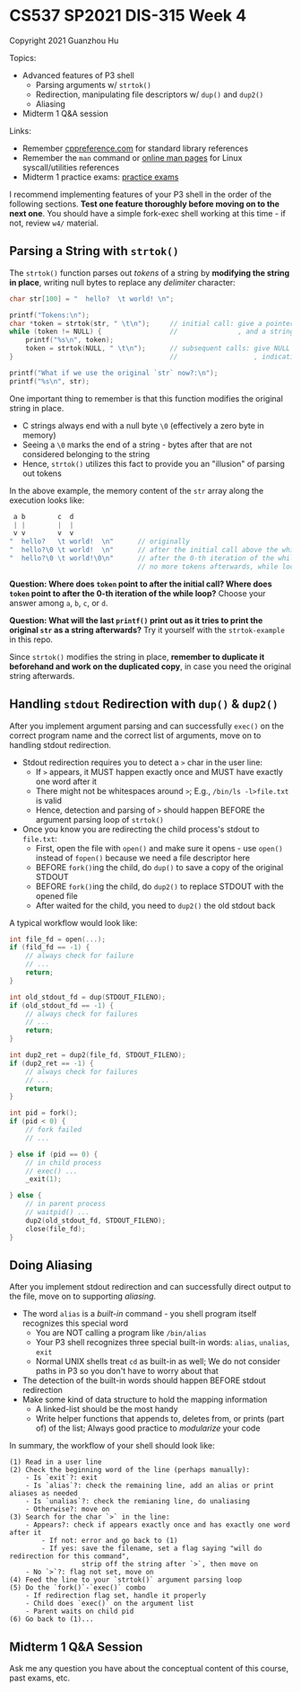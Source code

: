 # CS537 SP2021 DIS-315 Week 4

Copyright 2021 Guanzhou Hu

Topics:

- Advanced features of P3 shell
    - Parsing arguments w/ `strtok()`
    - Redirection, manipulating file descriptors w/ `dup()` and `dup2()`
    - Aliasing
- Midterm 1 Q&A session

Links:

- Remember [cppreference.com](https://en.cppreference.com/w/c) for standard library references
- Remember the `man` command or [online man pages](https://man7.org/linux/man-pages/man3/exec.3.html) for Linux syscall/utilities references
- Midterm 1 practice exams: [practice exams](https://canvas.wisc.edu/courses/230447/pages/exams)

I recommend implementing features of your P3 shell in the order of the following sections. **Test one feature thoroughly before moving on to the next one**. You should have a simple fork-exec shell working at this time - if not, review `w4/` material.

## Parsing a String with `strtok()`

The `strtok()` function parses out *tokens* of a string by **modifying the string in place**, writing null bytes to replace any *delimiter* character:

```C
char str[100] = "  hello?  \t world! \n";

printf("Tokens:\n");
char *token = strtok(str, " \t\n");     // initial call: give a pointer to original string
while (token != NULL) {                 //               , and a string of delimiters
    printf("%s\n", token);
    token = strtok(NULL, " \t\n");      // subsequent calls: give NULL as the first arg
}                                       //                   , indicating "resume from last call"

printf("What if we use the original `str` now?:\n");
printf("%s\n", str);
```

One important thing to remember is that this function modifies the original string in place.
- C strings always end with a null byte `\0` (effectively a zero byte in memory)
- Seeing a `\0` marks the end of a string - bytes after that are not considered belonging to the string
- Hence, `strtok()` utilizes this fact to provide you an "illusion" of parsing out tokens

In the above example, the memory content of the `str` array along the execution looks like:

```C
 a b        c  d
 | |        |  |
 v v        v  v
"  hello?   \t world!  \n"      // originally
"  hello?\0 \t world!  \n"      // after the initial call above the while loop
"  hello?\0 \t world!\0\n"      // after the 0-th iteration of the while loop
                                // no more tokens afterwards, while loop ends here
```

**Question: Where does `token` point to after the initial call? Where does `token` point to after the 0-th iteration of the while loop?**  Choose your answer among `a`, `b`, `c`, or `d`.

**Question: What will the last `printf()` print out as it tries to print the original `str` as a string afterwards?**  Try it yourself with the `strtok-example` in this repo.

Since `strtok()` modifies the string in place, **remember to duplicate it beforehand and work on the duplicated copy**, in case you need the original string afterwards.

## Handling `stdout` Redirection with `dup()` & `dup2()`

After you implement argument parsing and can successfully `exec()` on the correct program name and the correct list of arguments, move on to handling stdout redirection.

- Stdout redirection requires you to detect a `>` char in the user line:
    - If `>` appears, it MUST happen exactly once and MUST have exactly one word after it
    - There might not be whitespaces around `>`; E.g., `/bin/ls -l>file.txt` is valid
    - Hence, detection and parsing of `>` should happen BEFORE the argument parsing loop of `strtok()`
- Once you know you are redirecting the child process's stdout to `file.txt`:
    - First, open the file with `open()` and make sure it opens - use `open()` instead of `fopen()` because we need a file descriptor here
    - BEFORE `fork()`ing the child, do `dup()` to save a copy of the original STDOUT
    - BEFORE `fork()`ing the child, do `dup2()` to replace STDOUT with the opened file
    - After waited for the child, you need to `dup2()` the old stdout back

A typical workflow would look like:

```C
int file_fd = open(...);
if (fild_fd == -1) {
    // always check for failure
    // ...
    return;
}

int old_stdout_fd = dup(STDOUT_FILENO);
if (old_stdout_fd == -1) {
    // always check for failures
    // ...
    return;
}

int dup2_ret = dup2(file_fd, STDOUT_FILENO);
if (dup2_ret == -1) {
    // always check for failures
    // ...
    return;
}

int pid = fork();
if (pid < 0) {
    // fork failed
    // ...

} else if (pid == 0) {
    // in child process
    // exec() ...
    _exit(1);

} else {
    // in parent process
    // waitpid() ...
    dup2(old_stdout_fd, STDOUT_FILENO);
    close(file_fd);
}
```

## Doing Aliasing

After you implement stdout redirection and can successfully direct output to the file, move on to supporting *aliasing*.

- The word `alias` is a *built-in* command - you shell program itself recognizes this special word
    - You are NOT calling a program like `/bin/alias`
    - Your P3 shell recognizes three special built-in words: `alias`, `unalias`, `exit`
    - Normal UNIX shells treat `cd` as built-in as well; We do not consider paths in P3 so you don't have to worry about that
- The detection of the built-in words should happen BEFORE stdout redirection
- Make some kind of data structure to hold the mapping information
    - A linked-list should be the most handy
    - Write helper functions that appends to, deletes from, or prints (part of) of the list; Always good practice to *modularize* your code

In summary, the workflow of your shell should look like:

```text
(1) Read in a user line
(2) Check the beginning word of the line (perhaps manually):
    - Is `exit`?: exit
    - Is `alias`?: check the remaining line, add an alias or print aliases as needed
    - Is `unalias`?: check the remianing line, do unaliasing
    - Otherwise?: move on
(3) Search for the char `>` in the line:
    - Appears?: check if appears exactly once and has exactly one word after it
        - If not: error and go back to (1)
        - If yes: save the filename, set a flag saying "will do redirection for this command",
                  strip off the string after `>`, then move on
    - No `>`?: flag not set, move on
(4) Feed the line to your `strtok()` argument parsing loop
(5) Do the `fork()`-`exec()` combo
    - If redirection flag set, handle it properly
    - Child does `exec()` on the argument list
    - Parent waits on child pid
(6) Go back to (1)...
```

## Midterm 1 Q&A Session

Ask me any question you have about the conceptual content of this course, past exams, etc.
